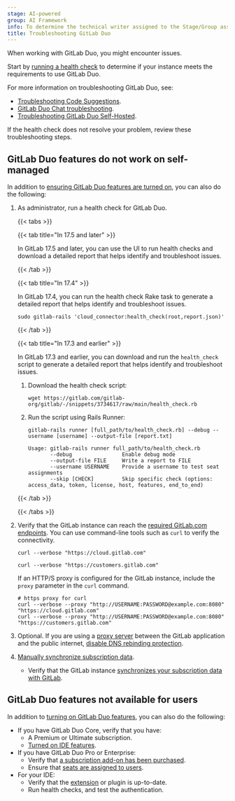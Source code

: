 ```yaml
---
stage: AI-powered
group: AI Framework
info: To determine the technical writer assigned to the Stage/Group associated with this page, see https://handbook.gitlab.com/handbook/product/ux/technical-writing/#assignments
title: Troubleshooting GitLab Duo
---
```


When working with GitLab Duo, you might encounter issues.

Start by [running a health check](setup.md#run-a-health-check-for-gitlab-duo)
to determine if your instance meets the requirements to use GitLab Duo.

For more information on troubleshooting GitLab Duo, see:

- [Troubleshooting Code Suggestions](../project/repository/code_suggestions/troubleshooting.md).
- [GitLab Duo Chat troubleshooting](../gitlab_duo_chat/troubleshooting.md).
- [Troubleshooting GitLab Duo Self-Hosted](../../administration/gitlab_duo_self_hosted/troubleshooting.md).

If the health check does not resolve your problem, review these troubleshooting steps.

## GitLab Duo features do not work on self-managed

In addition to [ensuring GitLab Duo features are turned on](turn_on_off.md),
you can also do the following:

1. As administrator, run a health check for GitLab Duo.

   {{< tabs >}}

   {{< tab title="In 17.5 and later" >}}

   In GitLab 17.5 and later, you can use the UI to run health checks and download a detailed report that helps identify and troubleshoot issues.

   {{< /tab >}}

   {{< tab title="In 17.4" >}}

   In GitLab 17.4, you can run the health check Rake task to generate a detailed report that helps identify and troubleshoot issues.

   ```shell
   sudo gitlab-rails 'cloud_connector:health_check(root,report.json)'
   ```

   {{< /tab >}}

   {{< tab title="In 17.3 and earlier" >}}

   In GitLab 17.3 and earlier, you can download and run the `health_check` script to generate a detailed report that helps identify and troubleshoot issues.

   1. Download the health check script:

      ```shell
      wget https://gitlab.com/gitlab-org/gitlab/-/snippets/3734617/raw/main/health_check.rb
      ```

   1. Run the script using Rails Runner:

      ```shell
      gitlab-rails runner [full_path/to/health_check.rb] --debug --username [username] --output-file [report.txt]
      ```

      ```shell
      Usage: gitlab-rails runner full_path/to/health_check.rb
             --debug                Enable debug mode
             --output-file FILE     Write a report to FILE
             --username USERNAME    Provide a username to test seat assignments
             --skip [CHECK]         Skip specific check (options: access_data, token, license, host, features, end_to_end)
      ```

   {{< /tab >}}

   {{< /tabs >}}

1. Verify that the GitLab instance can reach the [required GitLab.com endpoints](setup.md).
   You can use command-line tools such as `curl` to verify the connectivity.

   ```shell
   curl --verbose "https://cloud.gitlab.com"

   curl --verbose "https://customers.gitlab.com"
   ```

   If an HTTP/S proxy is configured for the GitLab instance, include the `proxy` parameter in the `curl` command.

   ```shell
   # https proxy for curl
   curl --verbose --proxy "http://USERNAME:PASSWORD@example.com:8080" "https://cloud.gitlab.com"
   curl --verbose --proxy "http://USERNAME:PASSWORD@example.com:8080" "https://customers.gitlab.com"
   ```

1. Optional. If you are using a [proxy server](setup.md#allow-outbound-connections-from-the-gitlab-instance) between the GitLab
   application and the public internet,
   [disable DNS rebinding protection](../../security/webhooks.md#enforce-dns-rebinding-attack-protection).

1. [Manually synchronize subscription data](../../subscriptions/manage_subscription.md#manually-synchronize-subscription-data).
   - Verify that the GitLab instance [synchronizes your subscription data with GitLab](https://about.gitlab.com/pricing/licensing-faq/cloud-licensing/).

## GitLab Duo features not available for users

In addition to [turning on GitLab Duo features](turn_on_off.md),
you can also do the following:

- If you have GitLab Duo Core, verify that you have:
  - A Premium or Ultimate subscription.
  - [Turned on IDE features](turn_on_off.md#turn-gitlab-duo-core-on-or-off).
- If you have GitLab Duo Pro or Enterprise:
  - Verify that [a subscription add-on has been purchased](../../subscriptions/subscription-add-ons.md#purchase-gitlab-duo).
  - Ensure that [seats are assigned to users](../../subscriptions/subscription-add-ons.md#assign-gitlab-duo-seats).
- For your IDE:
  - Verify that the [extension](../project/repository/code_suggestions/set_up.md#configure-editor-extension)
    or plugin is up-to-date.
  - Run health checks, and test the authentication.
